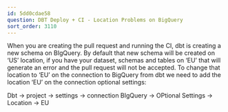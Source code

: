 ```yaml
---
id: 5dd0cdae58
question: DBT Deploy + CI - Location Problems on BigQuery
sort_order: 3110
---
```


When you are creating the pull request and running the CI, dbt is creating a new schema on BIgQuery. By default that new schema will be created on ‘US’ location, if you have your dataset, schemas and tables on ‘EU’ that will generate an error and the pull request will not be accepted. To change that location to ‘EU’ on the connection to BigQuery from dbt we need to add the location ‘EU’ on the connection optional settings:

Dbt -> project -> settings -> connection BIgQuery -> OPtional Settings -> Location -> EU

